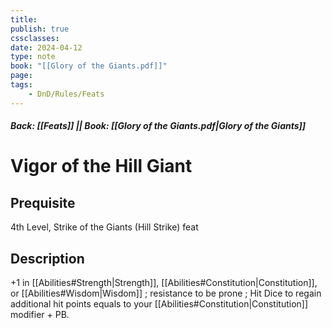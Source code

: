 ```yaml
---
title:
publish: true
cssclasses:
date: 2024-04-12
type: note
book: "[[Glory of the Giants.pdf]]"
page: 
tags:
    - DnD/Rules/Feats
---
```


##### Back: [[Feats]] || Book: [[Glory of the Giants.pdf|Glory of the Giants]]

# Vigor of the Hill Giant


## Prequisite 
4th Level, Strike of the Giants (Hill Strike) feat

## Description
+1 in [[Abilities#Strength|Strength]], [[Abilities#Constitution|Constitution]], or [[Abilities#Wisdom|Wisdom]] ; resistance to be prone ; Hit Dice to regain additional hit points equals to your [[Abilities#Constitution|Constitution]] modifier + PB.